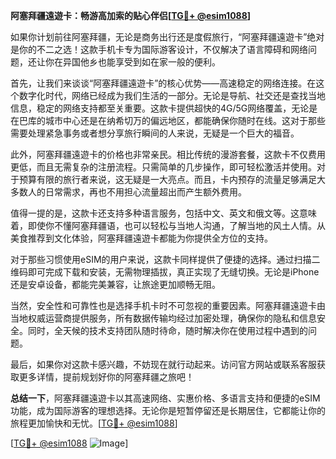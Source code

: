 **阿塞拜疆遠遊卡：畅游高加索的贴心伴侣[[TG💪+ @esim1088](https://t.me/s/esim1088)]**

如果你计划前往阿塞拜疆，无论是商务出行还是度假旅行，“阿塞拜疆遠遊卡”绝对是你的不二之选！这款手机卡专为国际游客设计，不仅解决了语言障碍和网络问题，还让你在异国他乡也能享受到如在家一般的便利。

首先，让我们来谈谈“阿塞拜疆遠遊卡”的核心优势——高速稳定的网络连接。在这个数字化时代，网络已经成为我们生活的一部分。无论是导航、社交还是查找当地信息，稳定的网络支持都至关重要。这款卡提供超快的4G/5G网络覆盖，无论是在巴库的城市中心还是在纳希切万的偏远地区，都能确保你随时在线。这对于那些需要处理紧急事务或者想分享旅行瞬间的人来说，无疑是一个巨大的福音。

此外，阿塞拜疆遠遊卡的价格也非常亲民。相比传统的漫游套餐，这款卡不仅费用更低，而且无需复杂的注册流程。只需简单的几步操作，即可轻松激活并使用。对于预算有限的旅行者来说，这无疑是一大亮点。而且，卡内预存的流量足够满足大多数人的日常需求，再也不用担心流量超出而产生额外费用。

值得一提的是，这款卡还支持多种语言服务，包括中文、英文和俄文等。这意味着，即使你不懂阿塞拜疆语，也可以轻松与当地人沟通，了解当地的风土人情。从美食推荐到文化体验，阿塞拜疆遠遊卡都能为你提供全方位的支持。

对于那些习惯使用eSIM的用户来说，这款卡同样提供了便捷的选择。通过扫描二维码即可完成下载和安装，无需物理插拔，真正实现了无缝切换。无论是iPhone还是安卓设备，都能完美兼容，让旅途更加顺畅无阻。

当然，安全性和可靠性也是选择手机卡时不可忽视的重要因素。阿塞拜疆遠遊卡由当地权威运营商提供服务，所有数据传输均经过加密处理，确保你的隐私和信息安全。同时，全天候的技术支持团队随时待命，随时解决你在使用过程中遇到的问题。

最后，如果你对这款卡感兴趣，不妨现在就行动起来。访问官方网站或联系客服获取更多详情，提前规划好你的阿塞拜疆之旅吧！

**总结一下**，阿塞拜疆遠遊卡以其高速网络、实惠价格、多语言支持和便捷的eSIM功能，成为国际游客的理想选择。无论你是短暂停留还是长期居住，它都能让你的旅程更加愉快和无忧。[[TG💪+ @esim1088](https://t.me/s/esim1088)]

[[TG💪+ @esim1088](https://t.me/s/esim1088) ![Image](https://i.postimg.cc/4NQfJmqS/Snipaste-2025-05-13-00-14-12.png)]